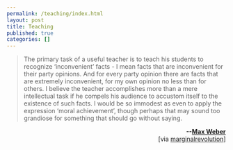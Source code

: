 ```yaml
---
permalink: /teaching/index.html
layout: post
title: Teaching
published: true
categories: []
---
```

<blockquote class="posterous_medium_quote">The primary task of a useful teacher is to teach his students to recognize ‘inconvenient’ facts - I mean facts that are inconvenient for their party opinions. And for every party opinion there are facts that are extremely inconvenient, for my own opinion no less than for others. I believe the teacher accomplishes more than a mere intellectual task if he compels his audience to accustom itself to the existence of such facts. I would be so immodest as even to apply the expression ‘moral achievement’, though perhaps that may sound too grandiose for something that should go without saying.
</blockquote>
<div style="text-align: right;">
<b>--<a href="http://en.wikipedia.org/wiki/Max_weber">Max Weber</a></b><br />[via <a href="http://www.marginalrevolution.com/marginalrevolution/2008/06/teaching.html">marginalrevolution</a>]</div>
